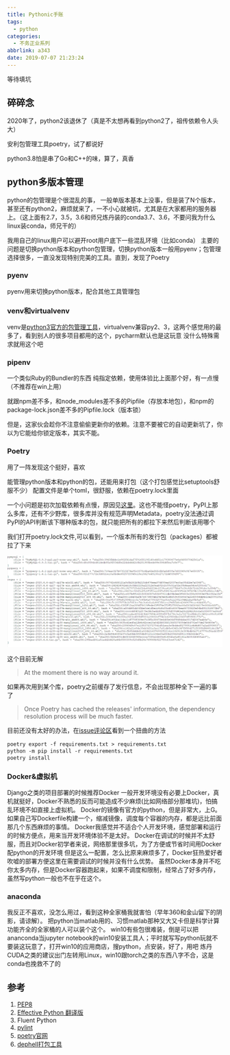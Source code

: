 ```yaml
---
title: Pythonic手账
tags:
  - python
categories:
  - 不务正业系列
abbrlink: a343
date: 2019-07-07 21:23:24
---
```


等待填坑
<!-- more -->

## 碎碎念

2020年了，python2该退休了（真是不太想再看到python2了，祖传依赖令人头大）

安利包管理工具poetry，试了都说好

python3.8怕是串了Go和C++的味，算了，真香

## python多版本管理

python的包管理是个很混乱的事，
一般单版本基本上没事，但是装了N个版本，甚至还有python2，麻烦就来了，一不小心就被坑，尤其是在大家都用的服务器上。（这上面有2.7，3.5，3.6和师兄炼丹装的conda3.7、3.6，不要问我为什么linux装conda，师兄干的）

我用自己的linux用户可以避开root用户底下一些混乱环境（比如conda）
主要的问题是切换python版本和python包管理，切换python版本一般用pyenv；包管理选择很多，一直没发现特别完美的工具。直到，发现了Poetry

### pyenv

pyenv用来切换python版本，配合其他工具管理包

### venv和virtualvenv

venv是[python3官方的包管理工具](https://docs.python.org/zh-cn/3/tutorial/venv.html)，virtualvenv兼容py2、3，这两个感觉用的最多了，看到别人的很多项目都用的这个，pycharm默认也是这玩意
没什么特殊需求就用这个吧

### pipenv

一个类似Ruby的Bundler的东西
纯指定依赖，使用体验比上面那个好，有一点慢
（不推荐在win上用）

就跟npm差不多，和node_modules差不多的Pipfile（存放本地包），和npm的package-lock.json差不多的Pipfile.lock（版本锁）

但是，这家伙会趁你不注意偷偷更新你的依赖。注意不要被它的自动更新坑了，你以为它能给你锁定版本，其实不能。

### Poetry

用了一阵发现这个挺好，喜欢

能管理python版本和python的包，还能用来打包（这个打包感觉比setuptools舒服不少）
配置文件是单个toml，很舒服，依赖在poetry.lock里面

一个小问题是初次加载依赖有点慢，原因见[这里](https://python-poetry.org/docs/faq/#why-is-the-dependency-resolution-process-slow)。这也不能怪poetry，PyPI上那么多库，还有不少野库，很多库并没有规范声明Metadata，poetry没法通过调PyPI的API判断该下哪种版本的包，就只能把所有的都拉下来然后判断该用哪个

我们打开poetry.lock文件,可以看到，一个版本所有的发行包（packages）都被拉了下来

![poetry.lock](Pythonic/image-20200427232343931.png)

这个目前无解
>At the moment there is no way around it.

如果再次用到某个库，poetry之前缓存了发行信息，不会出现那种全下一遍的事了
>Once Poetry has cached the releases' information, the dependency resolution process will be much faster.

目前还没有太好的办法，在[issue评论区](https://github.com/python-poetry/poetry/issues/2094#issuecomment-609648194)看到一个扭曲的方法

```shell
poetry export -f requirements.txt > requirements.txt
python -m pip install -r requirements.txt
poetry install
```

### Docker&虚拟机

Django之类的项目部署的时候推荐Docker
一般开发环境没有必要上Docker，真机就挺好，Docker不熟悉的反而可能造成不少麻烦(比如网络部分那堆坑)，怕搞乱环境不如直接上虚拟机。
Docker的镜像有官方的python，但是非常大，上G。如果自己写Dockerfile构建一个，缩减镜像，调度每个容器的内存，都是远比前面那几个东西麻烦的事情。
Docker我感觉并不适合个人开发环境，感觉部署和运行的时候方便点，用来当开发环境体验不是太好。
Docker在调试的时候并不太舒服，而且对Docker初学者来说，网络那里很多坑，为了方便或节省时间用Docker配python的开发环境
但是这么一配置，怎么比原来麻烦多了，Docker狂热爱好者吹嘘的部署方便这里在需要调试的时候并没有什么优势。
虽然Docker本身并不吃你太多内存，但是Docker容器跑起来，如果不调度和限制，经常占了好多内存，虽然写python一般也不在乎在这个。

### anaconda

我反正不喜欢，没怎么用过，看到这种全家桶我就害怕（早年360和金山留下的阴影，请谅解）。
把python当matlab用的、习惯matlab那种又大又卡但是科学计算功能齐全的全家桶的人可以装个这个。
win10有些包很难装，倒是可以把ananconda当jupyter notebook的win10安装工具人；平时就写写python玩就不要装这玩意了，打开win10的应用商店，搜python，点安装，好了，用吧
炼丹CUDA之类的建议出门左转用Linux，win10跟torch之类的东西八字不合，这是conda也挽救不了的


## 参考

1. [PEP8](https://www.python.org/dev/peps/pep-0008/)
2. [Effective Python 翻译版](https://guoruibiao.gitbooks.io/effective-python/content/)
3. Fluent Python
4. [pylint](https://www.pylint.org/)
5. [poetry官网](https://python-poetry.org/)
6. [dephell打包工具](https://github.com/dephell/dephell)
